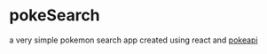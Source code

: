 # pokeSearch

a very simple pokemon search app created using react and [pokeapi](http://pokeapi.com)
